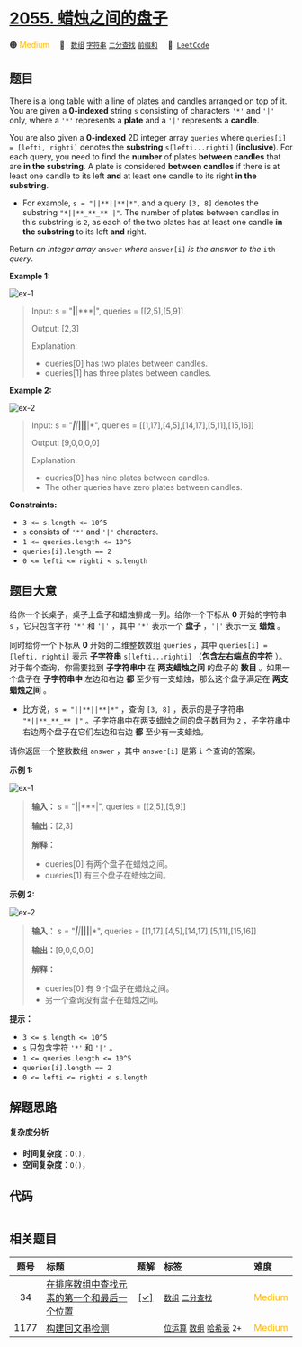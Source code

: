 # [2055. 蜡烛之间的盘子](https://leetcode.com/problems/plates-between-candles)

🟠 <font color=#ffb800>Medium</font>&emsp; 🔖&ensp; [`数组`](/leetcode/outline/tag/array.md) [`字符串`](/leetcode/outline/tag/string.md) [`二分查找`](/leetcode/outline/tag/binary-search.md) [`前缀和`](/leetcode/outline/tag/prefix-sum.md)&emsp; 🔗&ensp;[`LeetCode`](https://leetcode.com/problems/plates-between-candles)

## 题目

There is a long table with a line of plates and candles arranged on top of it.
You are given a **0-indexed** string `s` consisting of characters `'*'` and
`'|'` only, where a `'*'` represents a **plate** and a `'|'` represents a
**candle**.

You are also given a **0-indexed** 2D integer array `queries` where
`queries[i] = [lefti, righti]` denotes the **substring** `s[lefti...righti]`
(**inclusive**). For each query, you need to find the **number** of plates
**between candles** that are **in the substring**. A plate is considered
**between candles** if there is at least one candle to its left **and** at
least one candle to its right **in the substring**.

  * For example, `s = "||**||**|*"`, and a query `[3, 8]` denotes the substring `"*||**_**_** |"`. The number of plates between candles in this substring is `2`, as each of the two plates has at least one candle **in the substring** to its left **and** right.

Return _an integer array_ `answer` _where_ `answer[i]` _is the answer to the_
`ith` _query_.



**Example 1:**

![ex-1](https://assets.leetcode.com/uploads/2021/10/04/ex-1.png)

> Input: s = "**|**|***|", queries = [[2,5],[5,9]]
> 
> Output: [2,3]
> 
> Explanation:
> - queries[0] has two plates between candles.
> - queries[1] has three plates between candles.

**Example 2:**

![ex-2](https://assets.leetcode.com/uploads/2021/10/04/ex-2.png)

> Input: s = "***|**|*****|**||**|*", queries = [[1,17],[4,5],[14,17],[5,11],[15,16]]
> 
> Output: [9,0,0,0,0]
> 
> Explanation:
> - queries[0] has nine plates between candles.
> - The other queries have zero plates between candles.

**Constraints:**

  * `3 <= s.length <= 10^5`
  * `s` consists of `'*'` and `'|'` characters.
  * `1 <= queries.length <= 10^5`
  * `queries[i].length == 2`
  * `0 <= lefti <= righti < s.length`


## 题目大意

给你一个长桌子，桌子上盘子和蜡烛排成一列。给你一个下标从 **0**  开始的字符串 `s` ，它只包含字符 `'*'` 和 `'|'` ，其中 `'*'`
表示一个 **盘子**  ，`'|'` 表示一支 **蜡烛**  。

同时给你一个下标从 **0**  开始的二维整数数组 `queries` ，其中 `queries[i] = [lefti, righti]` 表示
**子字符串**  `s[lefti...righti]` （**包含左右端点的字符** ）。对于每个查询，你需要找到 **子字符串中**  在
**两支蜡烛之间**  的盘子的 **数目**  。如果一个盘子在 **子字符串中**  左边和右边 **都**  至少有一支蜡烛，那么这个盘子满足在
**两支蜡烛之间**  。

  * 比方说，`s = "||**||**|*"` ，查询 `[3, 8]` ，表示的是子字符串 `"*||**_**_** |"` 。子字符串中在两支蜡烛之间的盘子数目为 `2` ，子字符串中右边两个盘子在它们左边和右边 **都** 至少有一支蜡烛。

请你返回一个整数数组 `answer` ，其中 `answer[i]` 是第 `i` 个查询的答案。



**示例 1:**

![ex-1](https://assets.leetcode.com/uploads/2021/10/04/ex-1.png)

> 
> 
> 
> 
> 
> **输入：** s = "**|**|***|", queries = [[2,5],[5,9]]
> 
> **输出：**[2,3]
> 
> **解释：**
> - queries[0] 有两个盘子在蜡烛之间。
> - queries[1] 有三个盘子在蜡烛之间。
> 
> 

**示例 2:**

![ex-2](https://assets.leetcode.com/uploads/2021/10/04/ex-2.png)

> 
> 
> 
> 
> 
> **输入：** s = "***|**|*****|**||**|*", queries = [[1,17],[4,5],[14,17],[5,11],[15,16]]
> 
> **输出：**[9,0,0,0,0]
> 
> **解释：**
> - queries[0] 有 9 个盘子在蜡烛之间。
> - 另一个查询没有盘子在蜡烛之间。
> 
> 



**提示：**

  * `3 <= s.length <= 10^5`
  * `s` 只包含字符 `'*'` 和 `'|'` 。
  * `1 <= queries.length <= 10^5`
  * `queries[i].length == 2`
  * `0 <= lefti <= righti < s.length`


## 解题思路

#### 复杂度分析

- **时间复杂度**：`O()`，
- **空间复杂度**：`O()`，

## 代码

```javascript

```

## 相关题目

<!-- prettier-ignore -->
| 题号 | 标题 | 题解 | 标签 | 难度 |
| :------: | :------ | :------: | :------ | :------ |
| 34 | [在排序数组中查找元素的第一个和最后一个位置](https://leetcode.com/problems/find-first-and-last-position-of-element-in-sorted-array) | [[✓]](https://2xiao.github.io/leetcode-js/leetcode/problem/0034) |  [`数组`](/leetcode/outline/tag/array.md) [`二分查找`](/leetcode/outline/tag/binary-search.md) | <font color=#ffb800>Medium</font> |
| 1177 | [构建回文串检测](https://leetcode.com/problems/can-make-palindrome-from-substring) |  |  [`位运算`](/leetcode/outline/tag/bit-manipulation.md) [`数组`](/leetcode/outline/tag/array.md) [`哈希表`](/leetcode/outline/tag/hash-table.md) `2+` | <font color=#ffb800>Medium</font> |

<style>
.blue {
    background-color: #096dd9;
    padding: 0.25rem 0.5rem;
    margin: 0;
    font-size: 0.85em;
    border-radius: 3px;
    color: white;
    font-weight: 500;
}
table th:first-of-type { width: 10%; }
table th:nth-of-type(2) { width: 35%; }
table th:nth-of-type(3) { width: 10%; }
table th:nth-of-type(4) { width: 35%; }
table th:nth-of-type(5) { width: 10%; }
</style>
